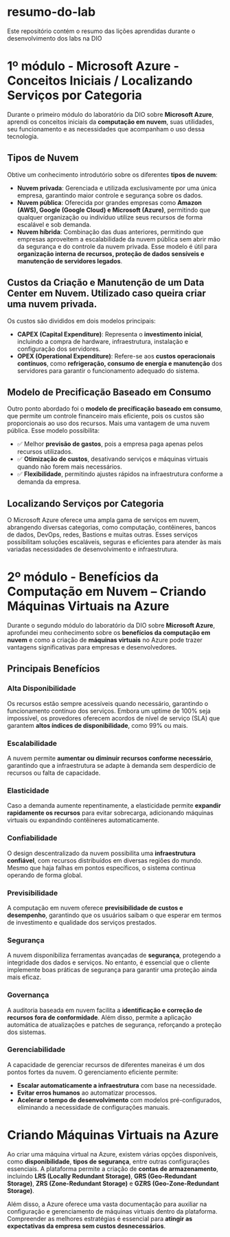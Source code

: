 # resumo-do-lab
Este repositório contém o resumo das lições aprendidas durante o desenvolvimento dos labs na DIO

# 1º módulo - Microsoft Azure - Conceitos Iniciais / Localizando Serviços por Categoria

Durante o primeiro módulo do laboratório da DIO sobre **Microsoft Azure**, aprendi os conceitos iniciais da **computação em nuvem**, suas utilidades, seu funcionamento e as necessidades que acompanham o uso dessa tecnologia.

## Tipos de Nuvem

Obtive um conhecimento introdutório sobre os diferentes **tipos de nuvem**:

- **Nuvem privada**: Gerenciada e utilizada exclusivamente por uma única empresa, garantindo maior controle e segurança sobre os dados.
- **Nuvem pública**: Oferecida por grandes empresas como **Amazon (AWS), Google (Google Cloud) e Microsoft (Azure)**, permitindo que qualquer organização ou indivíduo utilize seus recursos de forma escalável e sob demanda.
- **Nuvem híbrida**: Combinação das duas anteriores, permitindo que empresas aproveitem a escalabilidade da nuvem pública sem abrir mão da segurança e do controle da nuvem privada. Esse modelo é útil para **organização interna de recursos, proteção de dados sensíveis e manutenção de servidores legados**.

## Custos da Criação e Manutenção de um Data Center em Nuvem. Utilizado caso queira criar uma nuvem privada.

Os custos são divididos em dois modelos principais:

- **CAPEX (Capital Expenditure)**: Representa o **investimento inicial**, incluindo a compra de hardware, infraestrutura, instalação e configuração dos servidores.
- **OPEX (Operational Expenditure)**: Refere-se aos **custos operacionais contínuos**, como **refrigeração, consumo de energia e manutenção** dos servidores para garantir o funcionamento adequado do sistema.

## Modelo de Precificação Baseado em Consumo

Outro ponto abordado foi o **modelo de precificação baseado em consumo**, que permite um controle financeiro mais eficiente, pois os custos são proporcionais ao uso dos recursos. Mais uma vantagem de uma nuvem pública. Esse modelo possibilita:

- ✅ Melhor **previsão de gastos**, pois a empresa paga apenas pelos recursos utilizados.
- ✅ **Otimização de custos**, desativando serviços e máquinas virtuais quando não forem mais necessários.
- ✅ **Flexibilidade**, permitindo ajustes rápidos na infraestrutura conforme a demanda da empresa.

## Localizando Serviços por Categoria

O Microsoft Azure oferece uma ampla gama de serviços em nuvem, abrangendo diversas categorias, como computação, contêineres, bancos de dados, DevOps, redes, Bastions e muitas outras. Esses serviços possibilitam soluções escaláveis, seguras e eficientes para atender às mais variadas necessidades de desenvolvimento e infraestrutura.

# 2º módulo - Benefícios da Computação em Nuvem – Criando Máquinas Virtuais na Azure 

Durante o segundo módulo do laboratório da DIO sobre **Microsoft Azure**, aprofundei meu conhecimento sobre os **benefícios da computação em nuvem** e como a criação de **máquinas virtuais** no Azure pode trazer vantagens significativas para empresas e desenvolvedores.

## **Principais Benefícios**

### **Alta Disponibilidade**
Os recursos estão sempre acessíveis quando necessário, garantindo o funcionamento contínuo dos serviços. Embora um uptime de 100% seja impossível, os provedores oferecem acordos de nível de serviço (SLA) que garantem **altos índices de disponibilidade**, como 99% ou mais.

### **Escalabilidade**
A nuvem permite **aumentar ou diminuir recursos conforme necessário**, garantindo que a infraestrutura se adapte à demanda sem desperdício de recursos ou falta de capacidade.

### **Elasticidade**
Caso a demanda aumente repentinamente, a elasticidade permite **expandir rapidamente os recursos** para evitar sobrecarga, adicionando máquinas virtuais ou expandindo contêineres automaticamente.

### **Confiabilidade**
O design descentralizado da nuvem possibilita uma **infraestrutura confiável**, com recursos distribuídos em diversas regiões do mundo. Mesmo que haja falhas em pontos específicos, o sistema continua operando de forma global.

### **Previsibilidade**
A computação em nuvem oferece **previsibilidade de custos e desempenho**, garantindo que os usuários saibam o que esperar em termos de investimento e qualidade dos serviços prestados.

### **Segurança**
A nuvem disponibiliza ferramentas avançadas de **segurança**, protegendo a integridade dos dados e serviços. No entanto, é essencial que o cliente implemente boas práticas de segurança para garantir uma proteção ainda mais eficaz.

### **Governança**
A auditoria baseada em nuvem facilita a **identificação e correção de recursos fora de conformidade**. Além disso, permite a aplicação automática de atualizações e patches de segurança, reforçando a proteção dos sistemas.

### **Gerenciabilidade**
A capacidade de gerenciar recursos de diferentes maneiras é um dos pontos fortes da nuvem. O gerenciamento eficiente permite:
- **Escalar automaticamente a infraestrutura** com base na necessidade.
- **Evitar erros humanos** ao automatizar processos.
- **Acelerar o tempo de desenvolvimento** com modelos pré-configurados, eliminando a necessidade de configurações manuais.

# Criando Máquinas Virtuais na Azure

Ao criar uma máquina virtual na Azure, existem várias opções disponíveis, como **disponibilidade**, **tipos de segurança**, entre outras configurações essenciais. A plataforma permite a criação de **contas de armazenamento**, incluindo **LRS (Locally Redundant Storage)**, **GRS (Geo-Redundant Storage)**, **ZRS (Zone-Redundant Storage)** e **GZRS (Geo-Zone-Redundant Storage)**.

Além disso, a Azure oferece uma vasta documentação para auxiliar na configuração e gerenciamento de máquinas virtuais dentro da plataforma. Compreender as melhores estratégias é essencial para **atingir as expectativas da empresa sem custos desnecessários**.
